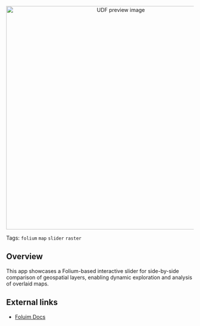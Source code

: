 <!--fused:pin=8-->
<!--fused:preview-->
<p align="center"><img src="https://fused-magic.s3.amazonaws.com/thumbnails/apps-public/Folium_Slider_Example.png" width="600" alt="UDF preview image"></p>

<!--fused:tags-->
Tags: `folium` `map` `slider` `raster`

<!--fused:readme-->
## Overview

This app showcases a Folium-based interactive slider for side-by-side comparison of geospatial layers, enabling dynamic exploration and analysis of overlaid maps.

## External links

- [Foluim Docs](https://python-visualization.github.io/folium/latest/getting_started.html)
